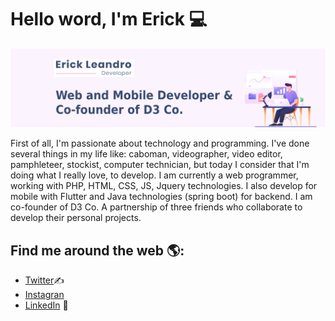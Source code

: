 # Hello word, I'm Erick ‍💻


<img src="https://raw.githubusercontent.com/jerickleandro/jerickleandro/master/gh-header-image.jpg" alt="banner that says Erick Leandro - Developer Web and mobile">

First of all, I'm passionate about technology and programming. I've done several things in my life like: caboman, videographer, video editor, pamphleteer, stockist, computer technician, but today I consider that I'm doing what I really love, to develop.
I am currently a web programmer, working with PHP, HTML, CSS, JS, Jquery technologies. I also develop for mobile with Flutter and Java technologies (spring boot) for backend.
I am co-founder of D3 Co. A partnership of three friends who collaborate to develop their personal projects.
## Find me around the web 🌎:

- <a href="https://www.twitter.com/erick_enda">Twitter</a>✍
- <a href="https://www.instagram.com/j_erickleandro/"> Instagran</a>
- <a href="https://www.linkedin.com/in/erick-leandro-25aa9952/">LinkedIn</a> 💼

